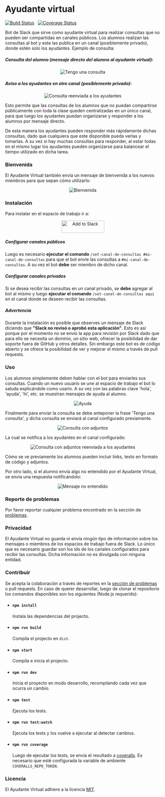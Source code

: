 # Ayudante virtual

[![Build Status](https://travis-ci.com/seblaz/Ayudante-virtual.svg?branch=master)](https://travis-ci.com/seblaz/Ayudante-virtual) &nbsp; [![Coverage Status](https://coveralls.io/repos/github/seblaz/Ayudante-virtual/badge.svg?branch=master&service=github)](https://coveralls.io/github/seblaz/Ayudante-virtual?branch=master&service=github)

Bot de Slack que sirve como ayudante virtual para realizar consultas que no pueden ser compartidas en canales públicos. Los alumnos realizan las consultas al bot y este las publica en un canal (posiblemente privado), donde estén solo los ayudantes. Ejemplo de consulta:

##### Consulta del alumno (mensaje directo del alumno al ayudante virtual):

<p align="center">
    <img alt="Tengo una consulta" src="images/tengo-una-consulta.png"/>
</p>

##### Aviso a los ayudantes en otro canal (posiblemente privado):

<p align="center">
    <img alt="Consulta reenviada a los ayudantes" src="images/tengo-una-consulta-ayudantes.png"/>
</p>

Esto permite que las consultas de los alumnos que no puedan compartirse públicamente con toda la clase queden centralizadas en un único canal, para que luego los ayudantes puedan organizarse y responder a los alumnos por mensaje directo.

De esta manera los ayudantes pueden responder más rápidamente dichas consultas, dado que cualquiera que este disponible pueda verlas y tomarlas. A su vez si hay muchas consultas para responder, al estar todas en el mismo lugar los ayudantes pueden organizarse para balancear el tiempo utilizado en dicha tarea.

### Bienvenida

El Ayudante Virtual también envía un mensaje de bienvenida a los nuevos miembros para que sepan cómo utilizarlo:

<p align="center">
    <img alt="Bienvenida" src="images/bienvenida-compacta.png"/>
</p>

### Instalación

Para instalar en el espacio de trabajo ir a: 

<p align="center">
<a href="https://slack.com/oauth/v2/authorize?client_id=1009494895799.996165417955&scope=chat:write,commands,im:history,im:read,im:write,users:read"><img alt="Add to Slack" height="40" width="139" src="https://platform.slack-edge.com/img/add_to_slack.png" srcset="https://platform.slack-edge.com/img/add_to_slack.png 1x, https://platform.slack-edge.com/img/add_to_slack@2x.png 2x"></a>
</p>

##### Configurar canales públicos
Luego es necesario **ejecutar el comando** `/set-canal-de-consultas #mi-canal-de-consultas` para que el bot envíe las consultas a `#mi-canal-de-consultas`. A su vez el bot **debe** ser miembro de dicho canal.
 
##### Configurar canales privados

Si se desea recibir las consultas en un canal privado, se **debe** agregar al bot al mismo y luego  **ejecutar el comando** `/set-canal-de-consultas aquí` en el canal donde se deseen recibir las consultas.

##### Advertencia

Durante la instalación es posible que observes un mensaje de Slack diciendo que **"Slack no revisó o aprobó esta aplicación"**. Esto es así porque por el momento no se envío la app para revisión por Slack dado que para ello se necesita un dominio, un sitio web, ofrecer la posibilidad de dar soporte fuera de GitHub y otros detalles. Sin embargo este bot es de código abierto y se ofrece la posibilidad de ver y mejorar el mismo a través de pull requests.

### Uso

Los alumnos simplemente deben hablar con el bot para enviarles sus consultas. Cuando un nuevo usuario se une al espacio de trabajo el bot lo saluda explicándole como usarlo. A su vez con las palabras clave 'hola', 'ayuda', 'hi', etc. se muestran mensajes de ayuda al alumno.

<p align="center">
    <img alt="Ayuda" src="images/ayuda.png"/>
</p>

Finalmente para enviar la consulta se debe anteponer la frase 'Tengo una consulta', y dicha consulta se enviará al canal configurado previamente. 

<p align="center">
    <img alt="Consulta con adjuntos" src="images/tengo-una-consulta-adjuntos.png"/>
</p>

La cual se notifica a los ayudantes en el canal configurado:

<p align="center">
    <img alt="Consulta con adjuntos reenviada a los ayudantes" src="images/tengo-una-consulta-adjuntos-ayudantes.png"/>
</p>

Cómo se ve previamente los alumnos pueden incluir links, texto en formato de código y adjuntos.

Por otro lado, si el alumno envía algo no entendido por el Ayudante Virtual, se envía una respuesta notificándolo:

<p align="center">
    <img alt="Mensaje no entendido" src="images/no-entendido.png"/>
</p>

### Reporte de problemas

Por favor reportar cualquier problema encontrado en la sección de [problemas](https://github.com/seblaz/Ayudante-virtual/issues).

### Privacidad

El Ayudante Virtual no guarda ni envía ningún tipo de información sobre los mensajes o miembros de los espacios de trabajo fuera de Slack. Lo único que es necesario guardar son los ids de los canales configurados para recibir las consultas. Dicha información no es divulgada con ninguna entidad.

### Contribuir

Se acepta la colaboración a través de reportes en la [sección de problemas](https://github.com/seblaz/Ayudante-virtual/issues) o pull requests. En caso de querer desarrollar, luego de clonar el repositorio los comandos disponibles son los siguientes (Node.js requerido):

 - #### `npm install`
    Instala las dependencias del projecto.
    
 - #### `npm run build`
    Compila el projecto en `dist`.
  
 - #### `npm start`
    Compila e inicia el projecto.
  
 - #### `npm run dev`
    Inicia el proyecto en modo desarrollo, recompilando cada vez que ocurra un cambio.

 - #### `npm test`
    Ejecuta los tests.

 - #### `npm run test:watch`
    Ejecuta los tests y los vuelve a ejecutar al detectar cambios.

 - #### `npm run coverage`
    Luego de ejecutar los tests, se envía el resultado a [coveralls](https://coveralls.io). Es necesario que esté configurada la variable de ambiente `COVERALLS_REPO_TOKEN`.

### Licencia

El Ayudante Virtual adhiere a la licencia [MIT](LICENSE.txt).